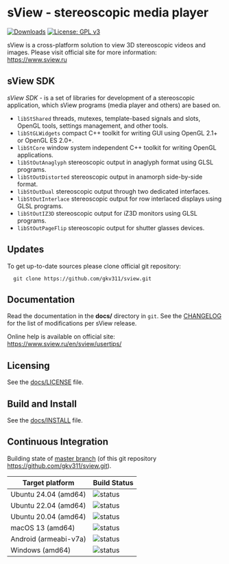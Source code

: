 sView - stereoscopic media player
=================================

[![Downloads](https://img.shields.io/github/downloads/gkv311/sview/total.svg)](https://github.com/gkv311/sview/releases)
[![License: GPL v3](https://img.shields.io/badge/License-GPLv3-blue.svg)](https://github.com/gkv311/sview/blob/master/docs/LICENSE.md)

sView is a cross-platform solution to view 3D stereoscopic videos and images.
Please visit official site for more information:<br/>
https://www.sview.ru

## sView SDK

*sView SDK* - is a set of libraries for development of a stereoscopic application, which sView programs (media player and others) are based on.

* `libStShared` threads, mutexes, template-based signals and slots, OpenGL tools, settings management, and other tools.
* `libStGLWidgets` compact C++ toolkit for writing GUI using OpenGL 2.1+ or OpenGL ES 2.0+.
* `libStCore` window system independent C++ toolkit for writing OpenGL applications.
* `libStOutAnaglyph` stereoscopic output in anaglyph format using GLSL programs.
* `libStOutDistorted` stereoscopic output in anamorph side-by-side format.
* `libStOutDual` stereoscopic output through two dedicated interfaces.
* `libStOutInterlace` stereoscopic output for row interlaced displays using GLSL programs.
* `libStOutIZ3D` stereoscopic output for iZ3D monitors using GLSL programs.
* `libStOutPageFlip` stereoscopic output for shutter glasses devices.

## Updates

To get up-to-date sources please clone official git repository:
~~~~~
  git clone https://github.com/gkv311/sview.git
~~~~~

## Documentation

Read the documentation in the **docs/** directory in `git`.
See the [CHANGELOG](CHANGELOG.md) for the list of modifications per sView release.

Online help is available on official site:<br/>
https://www.sview.ru/en/sview/usertips/

## Licensing

See the [docs/LICENSE](docs/LICENSE.md) file.

## Build and Install

See the [docs/INSTALL](docs/INSTALL.md) file.

## Continuous Integration

Building state of [master branch](https://github.com/gkv311/sview/actions?query=branch%3Amaster) (of this git repository https://github.com/gkv311/sview.git).

| Target platform      | Build Status |
|----------------------|--------------|
| Ubuntu 24.04 (amd64) | ![status](https://github.com/gkv311/sview/actions/workflows/build_ubuntu_24.04.yml/badge.svg?branch=master) |
| Ubuntu 22.04 (amd64) | ![status](https://github.com/gkv311/sview/actions/workflows/build_ubuntu_22.04.yml/badge.svg?branch=master) |
| Ubuntu 20.04 (amd64) | ![status](https://github.com/gkv311/sview/actions/workflows/build_ubuntu_20.04.yml/badge.svg?branch=master) |
| macOS 13 (amd64)     | ![status](https://github.com/gkv311/sview/actions/workflows/build_macos_13.yml/badge.svg?branch=master) |
| Android (armeabi-v7a)| ![status](https://github.com/gkv311/sview/actions/workflows/build_android.yml/badge.svg?branch=master) |
| Windows (amd64)      | ![status](https://github.com/gkv311/sview/actions/workflows/build_msvc.yml/badge.svg?branch=master) |
